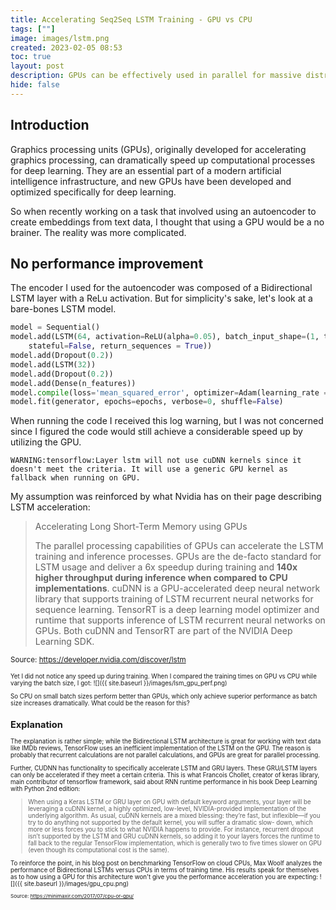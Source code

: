```yaml
---
title: Accelerating Seq2Seq LSTM Training - GPU vs CPU
tags: [""]
image: images/lstm.png
created: 2023-02-05 08:53
toc: true
layout: post
description: GPUs can be effectively used in parallel for massive distributed computational processes.But GPU usage needs to be tailored to your model architecture.  
hide: false
---
```


## Introduction 
Graphics processing units (GPUs), originally developed for accelerating graphics processing, can dramatically speed up computational processes for deep learning. They are an essential part of a modern artificial intelligence infrastructure, and new GPUs have been developed and optimized specifically for deep learning.

So when recently working on a task that involved using an autoencoder to create embeddings from text data, I thought that using a GPU would be a no brainer. The reality was more complicated. 

## No performance improvement 
The encoder I used for the autoencoder was composed of a Bidirectional LSTM layer with a ReLu activation. But for simplicity's sake, let's look at a bare-bones LSTM model. 

```python
model = Sequential()
model.add(LSTM(64, activation=ReLU(alpha=0.05), batch_input_shape=(1, timesteps, n_features), 
    stateful=False, return_sequences = True))
model.add(Dropout(0.2))
model.add(LSTM(32))
model.add(Dropout(0.2))
model.add(Dense(n_features))
model.compile(loss='mean_squared_error', optimizer=Adam(learning_rate = 0.001), metrics='acc')
model.fit(generator, epochs=epochs, verbose=0, shuffle=False)
```

When running the code I received this log warning, but I was not concerned since I figured the code would still achieve a considerable speed up by utilizing the GPU. 
````
WARNING:tensorflow:Layer lstm will not use cuDNN kernels since it doesn't meet the criteria. It will use a generic GPU kernel as fallback when running on GPU.
````

My assumption was reinforced by what Nvidia has on their page describing LSTM acceleration:

>Accelerating Long Short-Term Memory using GPUs
>
>The parallel processing capabilities of GPUs can accelerate the LSTM training and inference processes. GPUs are the de-facto standard for LSTM usage and deliver a 6x speedup during training and **140x higher throughput during inference when compared to CPU implementations**. cuDNN is a GPU-accelerated deep neural network library that supports training of LSTM recurrent neural networks for sequence learning. TensorRT is a deep learning model optimizer and runtime that supports inference of LSTM recurrent neural networks on GPUs. Both cuDNN and TensorRT are part of the NVIDIA Deep Learning SDK.
  
  <small> Source: https://developer.nvidia.com/discover/lstm <small>

Yet I did not notice any speed up during training. When I compared the training times on GPU vs CPU while varying the batch size, I got:
![]({{ site.baseurl }}/images/lsm_gpu_perf.png)
    

So CPU on small batch sizes perform better than GPUs, which only achieve superior performance as batch size increases dramatically. What could be the reason for this?

## Explanation
The explanation is rather simple; while the Bidirectional LSTM architecture is great for working with text data like IMDb reviews,  TensorFlow uses an inefficient implementation of the LSTM on the GPU. The reason is probably that recurrent calculations are not parallel calculations, and GPUs are great for parallel processing.

Further, CUDNN has functionality to specifically accelerate LSTM and GRU layers. These GRU/LSTM layers can only be accelerated if they meet a certain criteria. This is what Francois Chollet, creator of keras library, main contributor of tensorflow framework, said about RNN runtime performance in his book Deep Learning with Python 2nd edition:

> When using a Keras LSTM or GRU layer on GPU with default keyword arguments, your layer will be leveraging a cuDNN kernel, a highly optimized, low-level, NVIDIA-provided implementation of the underlying algorithm. As usual, cuDNN kernels are a mixed blessing: they’re fast, but inflexible—if you try to do anything not supported by the default kernel, you will suffer a dramatic slow- down, which more or less forces you to stick to what NVIDIA happens to provide. For instance, recurrent dropout isn’t supported by the LSTM and GRU cuDNN kernels, so adding it to your layers forces the runtime to fall back to the regular TensorFlow implementation, which is generally two to five times slower on GPU (even though its computational cost is the same).


To reinforce the point, in his blog post on benchmarking TensorFlow on cloud CPUs, Max Woolf analyzes the performance of Bidirectional LSTMs versus CPUs in terms of training time. His results speak for themselves as to how using a GPU for this architecture won't give you the performance acceleration you are expecting:
![]({{ site.baseurl }}/images/gpu_cpu.png)

<small> Source: https://minimaxir.com/2017/07/cpu-or-gpu/ <small>
